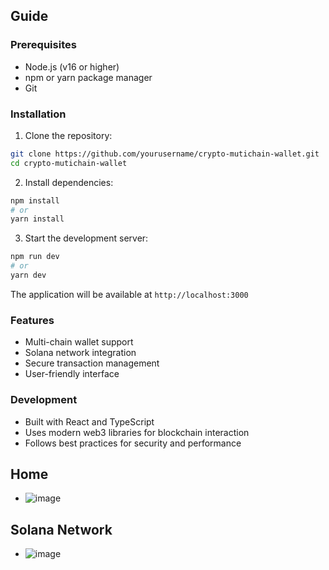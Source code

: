 ## Guide

### Prerequisites
- Node.js (v16 or higher)
- npm or yarn package manager
- Git

### Installation
1. Clone the repository:
```bash
git clone https://github.com/yourusername/crypto-mutichain-wallet.git
cd crypto-mutichain-wallet
```

2. Install dependencies:
```bash
npm install
# or
yarn install
```

3. Start the development server:
```bash
npm run dev
# or
yarn dev
```

The application will be available at `http://localhost:3000`

### Features
- Multi-chain wallet support
- Solana network integration
- Secure transaction management
- User-friendly interface

### Development
- Built with React and TypeScript
- Uses modern web3 libraries for blockchain interaction
- Follows best practices for security and performance

## Home
- ![image](https://github.com/user-attachments/assets/5d4c2d5b-4e21-49bf-8e14-f99f7c3dfa76)

## Solana Network
- ![image](https://github.com/user-attachments/assets/5a8f062d-349a-4336-813c-ee6d3b8faf57)


